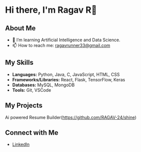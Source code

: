 # Hi there, I'm Ragav R👋

## About Me
- 🌱 I’m learning Artificial Intelligence and Data Science.
- 📫 How to reach me: ragavrunner33@gmail.com

## My Skills
- **Languages:** Python, Java, C, JavaScript, HTML, CSS
- **Frameworks/Libraries:** React, Flask, TensorFlow, Keras
- **Databases:** MySQL, MongoDB
- **Tools:** Git,  VSCode

## My Projects
Ai powered Resume Builder(https://github.com/RAGAV-24/shine)

## Connect with Me
- [LinkedIn](https://www.linkedin.com/in/ragav-r-bb9183308/)

